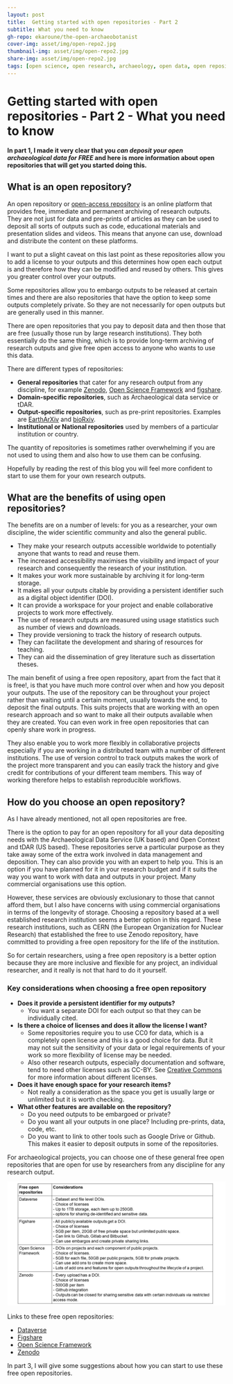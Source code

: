 ```yaml
---
layout: post
title:  Getting started with open repositories - Part 2
subtitle: What you need to know
gh-repo: ekaroune/the-open-archaeobotanist
cover-img: asset/img/open-repo2.jpg
thumbnail-img: asset/img/open-repo2.jpg
share-img: asset/img/open-repo2.jpg
tags: [open science, open research, archaeology, open data, open repositories]
---
```


# Getting started with open repositories - Part 2 - What you need to know

**In part 1, I made it very clear that you *can deposit your open archaeological data for FREE* and here is more information about open repositories that will get you started doing this.**

## What is an open repository?

An open repository or [open-access repository](https://en.wikipedia.org/wiki/Open-access_repository) is an online platform that provides free, immediate and permanent archiving of research outputs. They are not just for data and pre-prints of articles as they can be used to deposit all sorts of outputs such as code, educational materials and presentation slides and videos. This means that anyone can use, download and distribute the content on these platforms. 

I want to put a slight caveat on this last point as these repositories allow you to add a license to your outputs and this determines how open each output is and therefore how they can be modified and reused by others. This gives you greater control over your outputs. 

Some repositories allow you to embargo outputs to be released at certain times and there are also repositories that have the option to keep some outputs completely private. So they are not necessarily for open outputs but are generally used in this manner.  

There are open repositories that you pay to deposit data and then those that are free (usually those run by large research institutions). They both essentially do the same thing, which is to provide long-term archiving of research outputs and give free open access to anyone who wants to use this data. 

There are different types of repositories:  
* **General repositories** that cater for any research output from any discipline, for example [Zenodo](https://zenodo.org/), [Open Science Framework](https://osf.io/) and [figshare](https://figshare.com/). 
* **Domain-specific repositories**, such as Archaeological data service or tDAR.
* **Output-specific repositories**, such as pre-print repositories. Examples are [EarthArXiv](https://eartharxiv.org/) and [bioRxiv](https://www.biorxiv.org/).
* **Institutional or National repositories** used by members of a particular institution or country. 

The quantity of repositories is sometimes rather overwhelming if you are not used to using them and also how to use them can be confusing. 

Hopefully by reading the rest of this blog you will feel more confident to start to use them for your own research outputs. 

## What are the benefits of using open repositories?

The benefits are on a number of levels: for you as a researcher, your own discipline, the wider scientific community and also the general public.

* They make your research outputs accessible worldwide to potentially anyone that wants to read and reuse them.
* The increased accessibility maximises the visibility and impact of your research and consequently the research of your institution.
* It makes your work more sustainable by archiving it for long-term storage.
* It makes all your outputs citable by providing a persistent identifier such as a digital object identifier (DOI). 
* It can provide a workspace for your project and enable collaborative projects to work more effectively.
* The use of research outputs are measured using usage statistics such as number of  views and downloads.
* They provide versioning to track the history of research outputs.
* They can facilitate the development and sharing of resources for teaching.
* They can aid the dissemination of grey literature such as dissertation theses. 

The main benefit of using a free open repository, apart from the fact that it is free!, is that you have much more control over when and how you deposit your outputs. The use of the repository can be throughout your project rather than waiting until a certain moment, usually towards the end, to deposit the final outputs. This suits projects that are working with an open research approach and so want to make all their outputs available when they are created. You can even work in free open repositories that can openly share work in progress.  

They also enable you to work more flexibly in collaborative projects especially if you are working in a distributed team with a number of different institutions. The use of version control to track outputs makes the work of the project more transparent and you can easily track the history and give credit for contributions of your different team members. This way of working therefore helps to establish reproducible workflows.

## How do you choose an open repository?

As I have already mentioned, not all open repositories are free. 

There is the option to pay for an open repository for all your data depositing needs with the Archaeological Data Service (UK based) and Open Context and tDAR (US based). These repositories serve a particular purpose as they take away some of the extra work involved in data management and deposition. They can also provide you with an expert to help you. This is an option if you have planned for it in your research budget and if it suits the way you want to work with data and outputs in your project. Many commercial organisations use this option. 

However, these services are obviously exclusionary to those that cannot afford them, but I also have concerns with using commercial organisations in terms of the longevity of storage. Choosing a repository based at a well established research institution seems a better option in this regard. These research institutions, such as CERN (the European Organization for Nuclear Research) that established the free to use Zenodo repository, have committed to providing a free open repository for the life of the institution. 

So for certain researchers, using a free open repository is a better option because they are more inclusive and flexible for any project, an individual researcher, and it really is not that hard to do it yourself. 

### Key considerations when choosing a free open repository

* **Does it provide a persistent identifier for my outputs?** 
  * You want a separate DOI for each output so that they can be individually cited. 
* **Is there a choice of licenses and does it allow the license I want?** 
  * Some repositories require you to use CC0 for data, which is a completely open license and this is a good choice for data. But it may not suit the sensitivity of your data or legal requirements of your work so more flexibility of license may be needed.
  * Also other research outputs, especially documentation and software, tend to need other licenses such as CC-BY. See [Creative Commons](https://creativecommons.org/licenses/) for more information about different licenses. 
* **Does it have enough space for your research items?**
  * Not really a consideration as the space you get is usually large or unlimited but it is worth checking.
* **What other features are available on the repository?**
  * Do you need outputs to be embargoed or private?
  * Do you want all your outputs in one place? Including pre-prints, data, code, etc.
  * Do you want to link to other tools such as Google Drive or Github. This makes it easier to deposit outputs in some of the repositories.

For archaeological projects, you can choose one of these general free open repositories that are open for use by researchers from any discipline for any research output.

![Free open repository table](../asset/img/repo-table.jpg)

Links to these free open repositories:
* [Dataverse](https://support.dataverse.harvard.edu/researchers)
* [Figshare](https://figshare.com/)
* [Open Science Framework](https://osf.io/)
* [Zenodo](https://zenodo.org/)

In part 3, I will give some suggestions about how you can start to use these free open repositories.

